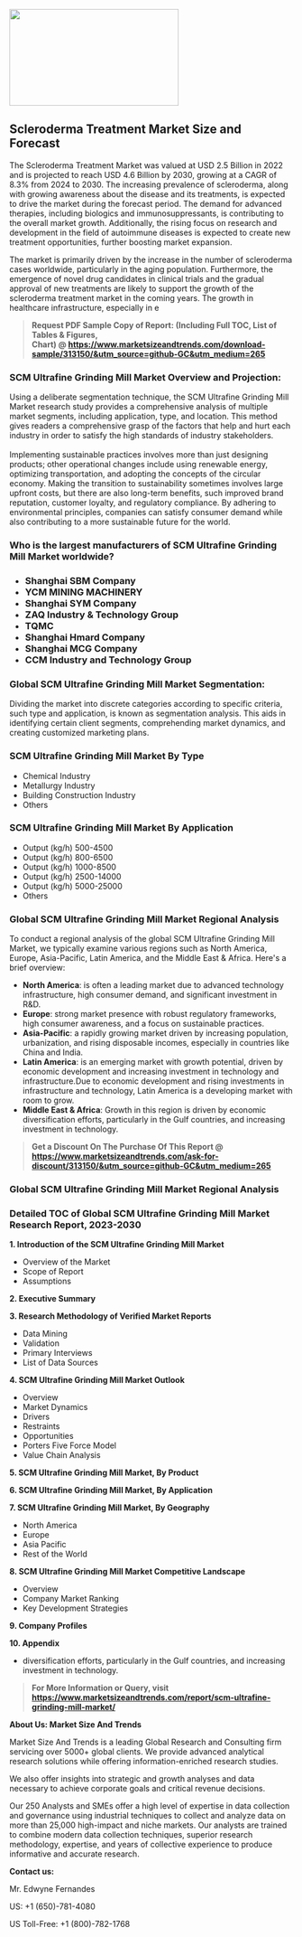 <p><img class="alignnone size-medium wp-image-20088" src="https://ffe5etoiles.com/wp-content/uploads/2024/12/MST1-300x171.png" alt="" width="300" height="171" /></p><h2>Scleroderma Treatment Market Size and Forecast</h2><p>The Scleroderma Treatment Market was valued at USD 2.5 Billion in 2022 and is projected to reach USD 4.6 Billion by 2030, growing at a CAGR of 8.3% from 2024 to 2030. The increasing prevalence of scleroderma, along with growing awareness about the disease and its treatments, is expected to drive the market during the forecast period. The demand for advanced therapies, including biologics and immunosuppressants, is contributing to the overall market growth. Additionally, the rising focus on research and development in the field of autoimmune diseases is expected to create new treatment opportunities, further boosting market expansion.</p><p>The market is primarily driven by the increase in the number of scleroderma cases worldwide, particularly in the aging population. Furthermore, the emergence of novel drug candidates in clinical trials and the gradual approval of new treatments are likely to support the growth of the scleroderma treatment market in the coming years. The growth in healthcare infrastructure, especially in e</p><blockquote id="" class=""><strong>Request PDF Sample Copy of Report: (Including Full TOC, List of Tables &amp; Figures, Chart)&nbsp;@&nbsp;<strong><a href="https://www.marketsizeandtrends.com/download-sample/313150/&utm_source=github-GC&utm_medium=265" target="_blank">https://www.marketsizeandtrends.com/download-sample/313150/&utm_source=github-GC&utm_medium=265</a></strong></strong></blockquote><h3 id="" class="">SCM Ultrafine Grinding Mill Market&nbsp;Overview and Projection:</h3><p id="" class="">Using a deliberate segmentation technique, the SCM Ultrafine Grinding Mill Market research study provides a comprehensive analysis of multiple market segments, including application, type, and location. This method gives readers a comprehensive grasp of the factors that help and hurt each industry in order to satisfy the high standards of industry stakeholders. <br /> <br />Implementing sustainable practices involves more than just designing products; other operational changes include using renewable energy, optimizing transportation, and adopting the concepts of the circular economy. Making the transition to sustainability sometimes involves large upfront costs, but there are also long-term benefits, such improved brand reputation, customer loyalty, and regulatory compliance. By adhering to environmental principles, companies can satisfy consumer demand while also contributing to a more sustainable future for the world.</p><h3 id="" class="">Who is the largest manufacturers of&nbsp;SCM Ultrafine Grinding Mill Market worldwide?</h3><h3 class=""><p><ul><li>Shanghai SBM Company </li><li> YCM MINING MACHINERY </li><li> Shanghai SYM Company </li><li> ZAQ Industry & Technology Group </li><li> TQMC </li><li> Shanghai Hmard Company </li><li> Shanghai MCG Company </li><li> CCM Industry and Technology Group</li></ul></p></h3><h3 id="" class="">Global&nbsp;SCM Ultrafine Grinding Mill Market Segmentation:</h3><p id="" class="">Dividing the market into discrete categories according to specific criteria, such type and application, is known as segmentation analysis. This aids in identifying certain client segments, comprehending market dynamics, and creating customized marketing plans.</p><h3 id="" class="">SCM Ultrafine Grinding Mill Market&nbsp;By Type</h3><p><p><ul><li>Chemical Industry</li><li> Metallurgy Industry</li><li> Building Construction Industry</li><li> Others</p></li></ul></p></p><h3 id="" class="">SCM Ultrafine Grinding Mill Market&nbsp;By Application</h3><p class=""><p><ul><li>Output (kg/h) 500-4500</li><li> Output (kg/h) 800-6500</li><li> Output (kg/h) 1000-8500</li><li> Output (kg/h) 2500-14000</li><li> Output (kg/h) 5000-25000</li><li> Others</li></ul></p></p><h3 id="" class="">Global SCM Ultrafine Grinding Mill Market Regional Analysis</h3><p id="" class="">To conduct a regional analysis of the global SCM Ultrafine Grinding Mill Market, we typically examine various regions such as North America, Europe, Asia-Pacific, Latin America, and the Middle East &amp; Africa. Here's a brief overview:</p><ul><li><strong>North America</strong>: is often a leading market due to advanced technology infrastructure, high consumer demand, and significant investment in R&amp;D.</li><li><strong>Europe</strong>: strong market presence with robust regulatory frameworks, high consumer awareness, and a focus on sustainable practices.</li><li><strong>Asia-Pacific</strong>: a rapidly growing market driven by increasing population, urbanization, and rising disposable incomes, especially in countries like China and India.</li><li><strong>Latin America</strong>: is an emerging market with growth potential, driven by economic development and increasing investment in technology and infrastructure.Due to economic development and rising investments in infrastructure and technology, Latin America is a developing market with room to grow.</li><li><strong>Middle East &amp; Africa</strong>: Growth in this region is driven by economic diversification efforts, particularly in the Gulf countries, and increasing investment in technology.</li></ul><blockquote id="" class=""><strong>Get a Discount On The Purchase Of This Report @ <strong><a href="https://www.marketsizeandtrends.com/ask-for-discount/313150/&utm_source=github-GC&utm_medium=265" target="_blank">https://www.marketsizeandtrends.com/ask-for-discount/313150/&utm_source=github-GC&utm_medium=265</a></strong></strong></blockquote><h3 id="" class="">Global SCM Ultrafine Grinding Mill Market Regional Analysis</h3><h3 id="" class="">Detailed TOC of Global SCM Ultrafine Grinding Mill Market Research Report, 2023-2030</h3><p id="" class=""><strong>1. Introduction of the SCM Ultrafine Grinding Mill Market</strong></p><ul><li>Overview of the Market</li><li>Scope of Report</li><li>Assumptions</li></ul><p id="" class=""><strong>2. Executive Summary</strong></p><p id="" class=""><strong>3. Research Methodology of Verified Market Reports</strong></p><ul><li>Data Mining</li><li>Validation</li><li>Primary Interviews</li><li>List of Data Sources</li></ul><p id="" class=""><strong>4. SCM Ultrafine Grinding Mill Market Outlook</strong></p><ul><li>Overview</li><li>Market Dynamics</li><li>Drivers</li><li>Restraints</li><li>Opportunities</li><li>Porters Five Force Model</li><li>Value Chain Analysis</li></ul><p id="" class=""><strong>5. SCM Ultrafine Grinding Mill Market, By Product</strong></p><p id="" class=""><strong>6. SCM Ultrafine Grinding Mill Market, By Application</strong></p><p id="" class=""><strong>7. SCM Ultrafine Grinding Mill Market, By Geography</strong></p><ul><li>North America</li><li>Europe</li><li>Asia Pacific</li><li>Rest of the World</li></ul><p id="" class=""><strong>8. SCM Ultrafine Grinding Mill Market Competitive Landscape</strong></p><ul><li>Overview</li><li>Company Market Ranking</li><li>Key Development Strategies</li></ul><p id="" class=""><strong>9. Company Profiles</strong></p><p id="" class=""><strong>10. Appendix</strong></p><ul><li>diversification efforts, particularly in the Gulf countries, and increasing investment in technology.</li></ul><blockquote id="" class=""><strong>For More Information or Query, visit <strong><strong><a href="https://www.marketsizeandtrends.com/report/scm-ultrafine-grinding-mill-market/" target="_blank">https://www.marketsizeandtrends.com/report/scm-ultrafine-grinding-mill-market/</a></strong></strong></strong></blockquote><p id="" class=""><strong>About Us: Market Size And Trends</strong></p><p id="" class="">Market Size And Trends is a leading Global Research and Consulting firm servicing over 5000+ global clients. We provide advanced analytical research solutions while offering information-enriched research studies.</p><p id="" class="">We also offer insights into strategic and growth analyses and data necessary to achieve corporate goals and critical revenue decisions.</p><p id="" class="">Our 250 Analysts and SMEs offer a high level of expertise in data collection and governance using industrial techniques to collect and analyze data on more than 25,000 high-impact and niche markets. Our analysts are trained to combine modern data collection techniques, superior research methodology, expertise, and years of collective experience to produce informative and accurate research.</p><p id="" class=""><strong>Contact us:</strong></p><p id="" class="">Mr. Edwyne Fernandes</p><p id="" class="">US: +1 (650)-781-4080</p><p id="" class="">US Toll-Free: +1 (800)-782-1768</p>
